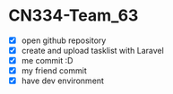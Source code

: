 # CN334-Team_63
- [x] open github repository
- [x] create and upload tasklist with Laravel 
- [x] me commit :D
- [x] my friend commit 
- [x] have dev environment
